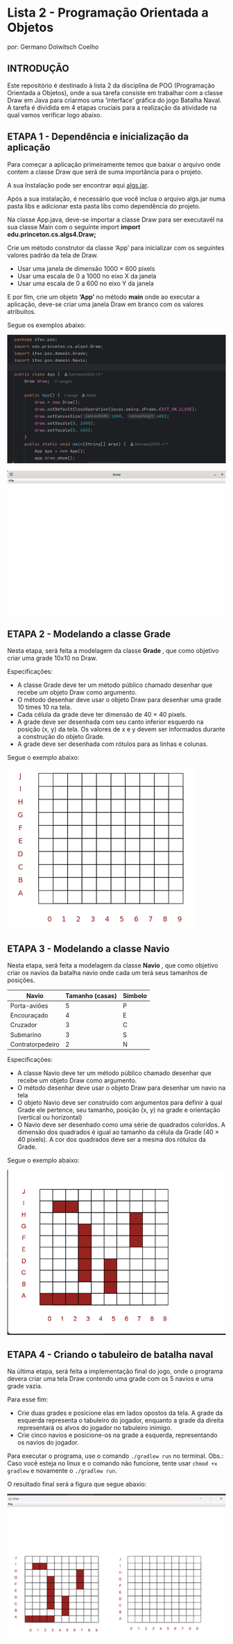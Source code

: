 # Lista 2 - Programação Orientada a Objetos
por: Germano Dolwitsch Coelho

## INTRODUÇÃO

Este repositório é destinado à lista 2 da disciplina de POO (Programação Orientada a Objetos), onde a sua tarefa consiste
em trabalhar com a classe Draw em Java para criarmos uma ‘interface’ gráfica do jogo Batalha Naval.
<br>
A tarefa é dividida em 4 etapas cruciais para a realização da atividade na qual vamos verificar logo abaixo.
<br>

## ETAPA 1 - Dependência e inicialização da aplicação

Para começar a aplicação primeiramente temos que baixar o arquivo onde contem a classe Draw que será de suma importância para o projeto.

A sua Instalação pode ser encontrar aqui <a href="https://github.com/emersonmello/algs4/releases">algs.jar</a>.

Após a sua instalação, é necessário que você inclua o arquivo algs.jar numa pasta libs e adicionar esta pasta libs como dependência do projeto. 

Na classe App.java, deve-se importar a classe Draw para ser executavél na sua classe Main com o seguinte import <strong>import edu.princeton.cs.algs4.Draw;</strong>

Crie um método construtor da classe ‘App’ para inicializar com os seguintes valores padrão da tela de Draw. 
* Usar uma janela de dimensão 1000 × 600 pixels
* Usar uma escala de 0 a 1000 no eixo X da janela
* Usar uma escala de 0 a 600 no eixo Y da janela

E por fim, crie um objeto <strong>‘App’</strong> no método <strong>main</strong> onde ao executar a aplicação, deve-se criar uma janela Draw em branco com os valores atribuitos.
<br>

Segue os exemplos abaixo:

![Captura de tela de 2025-05-02 08-45-31.png](img/Captura%20de%20tela%20de%202025-05-02%2008-45-31.png)


![Captura de tela de 2025-05-02 08-47-03.png](img/Captura%20de%20tela%20de%202025-05-02%2008-47-03.png)

## ETAPA 2 - Modelando a classe Grade

Nesta etapa, será feita a modelagem da classe <strong> Grade </strong>, que como objetivo criar uma grade 10x10 no Draw.

Especificações:

* A classe Grade deve ter um método público chamado desenhar que recebe um objeto Draw como
argumento.
* O método desenhar deve usar o objeto Draw para desenhar uma grade 10 times 10 na tela.
* Cada célula da grade deve ter dimensão de 40 × 40 pixels.
* A grade deve ser desenhada com seu canto inferior esquerdo na posição (x, y) da tela. Os valores
de x e y devem ser informados durante a construção do objeto Grade.
* A grade deve ser desenhada com rótulos para as linhas e colunas.

Segue o exemplo abaixo:

![grade.png](img/grade.png)


## ETAPA 3 - Modelando a classe Navio

Nesta etapa, será feita a modelagem da classe <strong> Navio </strong>, que como objetivo criar os navios da batalha navio onde cada um terá seus tamanhos de posições.

| Navio           | Tamanho (casas) | Símbolo |
|-----------------|-----------------|---------|
| Porta-aviões    | 5               | P       |
| Encouraçado     | 4               | E       |
| Cruzador        | 3               | C       |
| Submarino       | 3               | S       |
| Contratorpedeiro| 2               | N       |


Especificações:

* A classe Navio deve ter um método público chamado desenhar que recebe um objeto Draw como
argumento.
* O método desenhar deve usar o objeto Draw para desenhar um navio na tela
* O objeto Navio deve ser construído com argumentos para definir à qual Grade ele pertence, seu
tamanho, posição (x, y) na grade e orientação (vertical ou horizontal)
* O Navio deve ser desenhado como uma série de quadrados coloridos. A dimensão dos quadrados é
igual ao tamanho da célula da Grade (40 × 40 pixels). A cor dos quadrados deve ser a mesma dos
rótulos da Grade.

Segue o exemplo abaixo: 

![navios.png](img/navios.png)

## ETAPA 4 - Criando o tabuleiro de batalha naval

Na última etapa, será feita a implementação final do jogo, onde o programa devera criar uma tela Draw contendo uma grade com os 5 navios e uma grade vazia.

Para esse fim:
* Crie duas grades e posicione elas em lados opostos da tela. A grade da esquerda representa o
tabuleiro do jogador, enquanto a grade da direita representará os alvos do jogador no tabuleiro inimigo.
* Crie cinco navios e posicione-os na grade a esquerda, representando os navios do jogador.

Para executar o programa, use o comando `./gradlew run` no terminal. Obs.: Caso você esteja no linux e o comando não funcione, tente usar `chmod +x gradlew` e novamente o `./gradlew run`.

O resultado final será a figura que segue abaxio:

![jogo.png](img/jogo.png)
